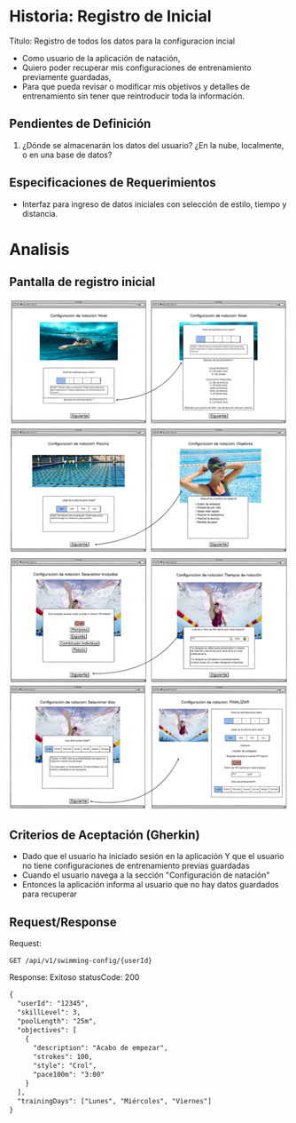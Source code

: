 # Historia: Registro de Inicial
Título: Registro de todos los datos para la configuracion incial 

- Como usuario de la aplicación de natación,
- Quiero poder recuperar mis configuraciones de entrenamiento previamente guardadas,
- Para que pueda revisar o modificar mis objetivos y detalles de entrenamiento sin tener que reintroducir toda la información.

## Pendientes de Definición
1. ¿Dónde se almacenarán los datos del usuario? ¿En la nube, localmente, o en una base de datos?

## Especificaciones de Requerimientos
- Interfaz para ingreso de datos iniciales con selección de estilo, tiempo y distancia.


# Analisis

## Pantalla de registro inicial
![Alt text](image-4.png)
![Alt text](image-5.png)
![Alt text](image-6.png)
![Alt text](image-7.png)

## Criterios de Aceptación (Gherkin)
- Dado que el usuario ha iniciado sesión en la aplicación
    Y que el usuario no tiene configuraciones de entrenamiento previas guardadas
- Cuando el usuario navega a la sección "Configuración de natación"
- Entonces la aplicación informa al usuario que no hay datos guardados para recuperar

## Request/Response
Request:
```
GET /api/v1/swimming-config/{userId}
```


Response: Exitoso statusCode: 200
```
{
  "userId": "12345",
  "skillLevel": 3,
  "poolLength": "25m",
  "objectives": [
    {
      "description": "Acabo de empezar",
      "strokes": 100,
      "style": "Crol",
      "pace100m": "3:00"
    }
  ],
  "trainingDays": ["Lunes", "Miércoles", "Viernes"]
}


```